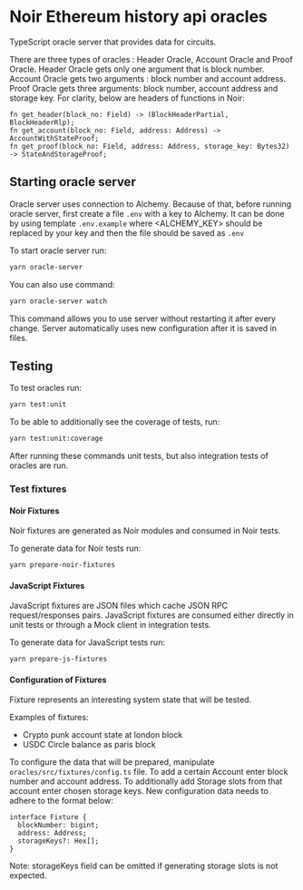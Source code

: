 # Noir Ethereum history api oracles

TypeScript oracle server that provides data for circuits.

There are three types of oracles : Header Oracle, Account Oracle and Proof Oracle.
Header Oracle gets only one argument that is block number. Account Oracle gets two arguments : block number and account address. Proof Oracle gets three arguments: block number, account address and storage key. For clarity, below are headers of functions in Noir:

```
fn get_header(block_no: Field) -> (BlockHeaderPartial, BlockHeaderRlp);
fn get_account(block_no: Field, address: Address) -> AccountWithStateProof;
fn get_proof(block_no: Field, address: Address, storage_key: Bytes32) -> StateAndStorageProof;
```

## Starting oracle server

Oracle server uses connection to Alchemy. Because of that, before running oracle server, first create a file `.env` with a key to Alchemy. It can be done by using template `.env.example` where <ALCHEMY_KEY> should be replaced by your key and then the file should be saved as `.env`

To start oracle server run:

```sh
yarn oracle-server
```

You can also use command:

```sh
yarn oracle-server watch
```

This command allows you to use server without restarting it after every change. Server automatically uses new configuration after it is saved in files.

## Testing

To test oracles run:

```sh
yarn test:unit
```

To be able to additionally see the coverage of tests, run:

```sh
yarn test:unit:coverage
```

After running these commands unit tests, but also integration tests of oracles are run.

### Test fixtures

#### Noir Fixtures

Noir fixtures are generated as Noir modules and consumed in Noir tests.

To generate data for Noir tests run:

```sh
yarn prepare-noir-fixtures
```

#### JavaScript Fixtures

JavaScript fixtures are JSON files which cache JSON RPC request/responses pairs.
JavaScript fixtures are consumed either directly in unit tests or through a Mock client in integration tests.

To generate data for JavaScript tests run:

```sh
yarn prepare-js-fixtures
```

#### Configuration of Fixtures

Fixture represents an interesting system state that will be tested.

Examples of fixtures:

- Crypto punk account state at london block
- USDC Circle balance as paris block

To configure the data that will be prepared, manipulate `oracles/src/fixtures/config.ts` file. To add a certain Account enter block number and account address. To additionally add Storage slots from that account enter chosen storage keys. New configuration data needs to adhere to the format below:

```
interface Fixture {
  blockNumber: bigint;
  address: Address;
  storageKeys?: Hex[];
}
```

Note: storageKeys field can be omitted if generating storage slots is not expected.
